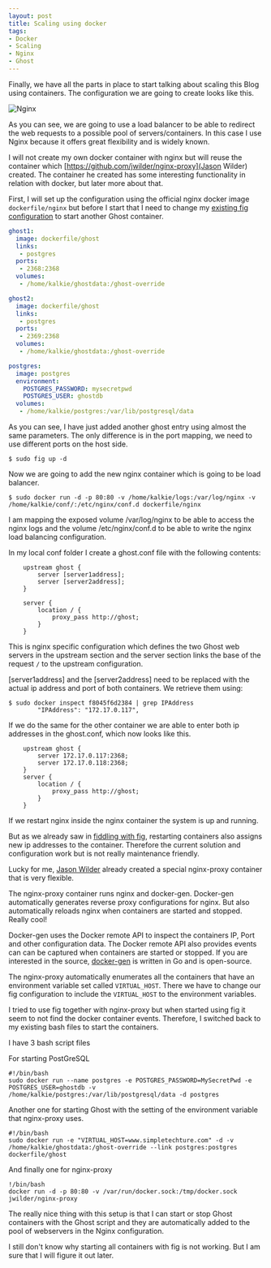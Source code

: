 ```yaml
---
layout: post
title: Scaling using docker
tags:
- Docker
- Scaling
- Nginx
- Ghost
---
```


Finally, we have all the parts in place to start talking about scaling this Blog using containers. The configuration we are going to create looks like this.

![Nginx](../../../img/DockerScalingWithNGinx.png)

As you can see, we are going to use a load balancer to be able to redirect the web requests to a possible pool of servers/containers. In this case I use Nginx because it offers great flexibility and is widely known.

I will not create my own docker container with nginx but will reuse the container which [https://github.com/jwilder/nginx-proxy](Jason Wilder) created. The container he created has some interesting functionality in relation with docker, but later more about that.

First, I will set up the configuration using the official nginx docker image ```dockerfile/nginx``` but before I start that I need to change my [existing fig configuration](http://www.simpletechture.com/fiddling-with-fig/) to start another Ghost container. 


``` yaml
ghost1:
  image: dockerfile/ghost
  links:
   - postgres
  ports:
   - 2368:2368
  volumes:
   - /home/kalkie/ghostdata:/ghost-override

ghost2:
  image: dockerfile/ghost
  links:
   - postgres
  ports:
   - 2369:2368
  volumes:
   - /home/kalkie/ghostdata:/ghost-override

postgres:
  image: postgres
  environment:
    POSTGRES_PASSWORD: mysecretpwd
    POSTGRES_USER: ghostdb
  volumes:
   - /home/kalkie/postgres:/var/lib/postgresql/data
```

As you can see, I have just added another ghost entry using almost the same parameters. The only difference is in the port mapping, we need to use different ports on the host side.

```
$ sudo fig up -d
```

Now we are going to add the new nginx container which is going to be load balancer.  

```
$ sudo docker run -d -p 80:80 -v /home/kalkie/logs:/var/log/nginx -v /home/kalkie/conf/:/etc/nginx/conf.d dockerfile/nginx
```

I am mapping the exposed volume /var/log/nginx to be able to access the nginx logs and the volume /etc/nginx/conf.d to be able to write the nginx load balancing configuration.

In my local conf folder I create a ghost.conf file with the following contents:

```
    upstream ghost {
        server [server1address];
        server [server2address];
    }

    server {
        location / {
            proxy_pass http://ghost;
        }
    }
```
This is nginx specific configuration which defines the two Ghost web servers in the upstream section and the server section links the base of the request ```/``` to the upstream configuration.

[server1address] and the [server2address] need to be replaced with the actual ip address and port of both containers. We retrieve them using:

```
$ sudo docker inspect f8045f6d2384 | grep IPAddress
        "IPAddress": "172.17.0.117",
```

If we do the same for the other container we are able to enter both ip addresses in the ghost.conf, which now looks like this.

```
    upstream ghost {
        server 172.17.0.117:2368;
        server 172.17.0.118:2368;
    }
    server {
        location / {
            proxy_pass http://ghost;
        }
    }
```

If we restart nginx inside the nginx container the system is up and running.

But as we already saw in [fiddling with fig](http://www.simpletechture.com/fiddling-with-fig/), restarting containers also assigns new ip addresses to the container. Therefore the current solution and configuration work but is not really maintenance friendly.

Lucky for me, [Jason Wilder](https://github.com/jwilder/nginx-proxy) already created a special nginx-proxy container that is very flexible. 

The nginx-proxy container runs nginx and docker-gen. Docker-gen automatically generates reverse proxy configurations for nginx. But also automatically reloads nginx when containers are started and stopped. Really cool!

Docker-gen uses the Docker remote API to inspect the containers IP, Port and other configuration data. The Docker remote API also provides events can can be captured when containers are started or stopped. If you are interested in the source, [docker-gen](https://github.com/jwilder/docker-gen) is written in Go and is open-source.

The nginx-proxy automatically enumerates all the containers that have an environment variable set called ```VIRTUAL_HOST```. There we have to change our fig configuration to include the ```VIRTUAL_HOST``` to the environment variables.

I tried to use fig together with nginx-proxy but when started using fig it seem to not find the docker container events. Therefore, I switched back to my existing bash files to start the containers. 

I have 3 bash script files

For starting PostGreSQL

```
#!/bin/bash
sudo docker run --name postgres -e POSTGRES_PASSWORD=MySecretPwd -e POSTGRES_USER=ghostdb -v /home/kalkie/postgres:/var/lib/postgresql/data -d postgres
```

Another one for starting Ghost with the setting of the environment variable that nginx-proxy uses.

```
#!/bin/bash
sudo docker run -e "VIRTUAL_HOST=www.simpletechture.com" -d -v /home/kalkie/ghostdata:/ghost-override --link postgres:postgres dockerfile/ghost
```

And finally one for nginx-proxy

```
!/bin/bash
docker run -d -p 80:80 -v /var/run/docker.sock:/tmp/docker.sock jwilder/nginx-proxy
```

The really nice thing with this setup is that I can start or stop Ghost containers with the Ghost script and they are automatically added to the pool of webservers in the Nginx configuration.

I still don't know why starting all containers with fig is not working. But I am sure that I will figure it out later. 